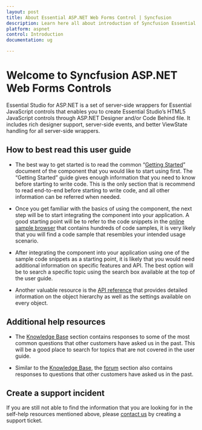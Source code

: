 ```yaml
---
layout: post
title: About Essential ASP.NET Web Forms Control | Syncfusion
description: Learn here all about introduction of Syncfusion Essential ASP.NET Web Forms control, its features, and more.
platform: aspnet
control: Introduction
documentation: ug

---
```

# Welcome to Syncfusion ASP.NET Web Forms Controls

Essential Studio for ASP.NET is a set of server-side wrappers for Essential JavaScript controls that enables you to create Essential Studio’s HTML5 JavaScript controls through ASP.NET Designer and/or Code Behind file. It includes rich designer support, server-side events, and better ViewState handling for all server-side wrappers.

## How to best read this user guide

* The best way to get started is to read the common “[Getting Started](#Getting_Started)” document of the component that you would like to start using first. The “Getting Started” guide gives enough information that you need to know before starting to write code. This is the only section that is recommend to read end-to-end before starting to write code, and all other information can be referred when needed.

* Once you get familiar with the basics of using the component, the next step will be to start integrating the component into your application. A good starting point will be to refer to the code snippets in the [online sample browser](https://asp.syncfusion.com/demos/web/#) that contains hundreds of code samples, it is very likely that you will find a code sample that resembles your intended usage scenario.

* After integrating the component into your application using one of the sample code snippets as a starting point, it is likely that you would need additional information on specific features and API. The best option will be to search a specific topic using the search box available at the top of the user guide.

* Another valuable resource is the [API reference](https://help.syncfusion.com/api/js/global) that provides detailed information on the object hierarchy as well as the settings available on every object.

## Additional help resources

* The [Knowledge Base](https://www.syncfusion.com/kb/aspnet#) section contains responses to some of the most common questions that other customers have asked us in the past. This will be a good place to search for topics that are not covered in the user guide.

* Similar to the [Knowledge Base](https://www.syncfusion.com/kb/aspnet#), the [forum](https://www.syncfusion.com/forums/aspnet#) section also contains responses to questions that other customers have asked us in the past.

## Create a support incident


If you are still not able to find the information that you are looking for in the self-help resources mentioned above, please [contact us](https://internalsupport.bolddesk.com/agent/tickets/create) by creating a support ticket.
